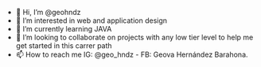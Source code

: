 - 👋 Hi, I’m @geohndz
- 👀 I’m interested in web and application design
- 🌱 I’m currently learning JAVA
- 💞️ I’m looking to collaborate on projects with any low tier level to help me get started in this carrer path
- 📫 How to reach me IG: @geo_hndz - FB: Geova Hernández Barahona.

<!---
geohndz/geohndz is a ✨ special ✨ repository because its `README.md` (this file) appears on your GitHub profile.
You can click the Preview link to take a look at your changes.
--->
